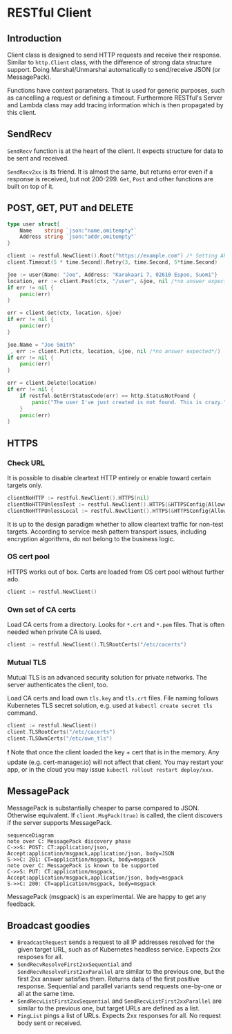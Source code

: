 # RESTful Client

## Introduction

Client class is designed to send HTTP requests and receive their response.
Similar to `http.Client` class, with the difference of strong data structure support.
Doing Marshal/Unmarshal automatically to send/receive JSON (or MessagePack).

Functions have context parameters. That is used for generic purposes, such as cancelling a request or defining a timeout.
Furthermore RESTful's Server and Lambda class may add tracing information which is then propagated by this client.

## SendRecv

`SendRecv` function is at the heart of the client. It expects structure for data to be sent and received.

`SendRecv2xx` is its friend. It is almost the same, but returns error even if a response is received, but not 200-299.
`Get`, `Post` and other functions are built on top of it.

## POST, GET, PUT and DELETE

```go
type user struct{
    Name    string `json:"name,omitempty"`
    Address string `json:"addr,omitempty"`
}

client := restful.NewClient().Root("https://example.com") /* Setting API root is optional, may avoid passing config around. */
client.Timeout(5 * time.Second).Retry(3, time.Second, 5*time.Second)

joe := user{Name: "Joe", Address: "Karakaari 7, 02610 Espoo, Suomi"}
location, err := client.Post(ctx, "/user", &joe, nil /*no answer expected*/)
if err != nil {
    panic(err)
}

err = client.Get(ctx, location, &joe)
if err != nil {
    panic(err)
}

joe.Name = "Joe Smith"
_, err := client.Put(ctx, location, &joe, nil /*no answer expected*/)
if err != nil {
    panic(err)
}

err = client.Delete(location)
if err != nil {
    if restful.GetErrStatusCode(err) == http.StatusNotFound {
        panic("The user I've just created is not found. This is crazy.")
    }
    panic(err)
}
```

## HTTPS

### Check URL

It is possible to disable cleartext HTTP entirely or enable toward certain targets only.

```go
clientNoHTTP := restful.NewClient().HTTPS(nil)
clientNoHTTPUnlessTest := restful.NewClient().HTTPS(&HTTPSConfig{AllowedHTTPHosts: []string{"test.server"}})
clientNoHTTPUnlessLocal := restful.NewClient().HTTPS(&HTTPSConfig{AllowLocalhostHTTP: true})
```

It is up to the design paradigm whether to allow cleartext traffic for non-test targets.
According to service mesh pattern transport issues, including encryption algorithms, do not belong to the business logic.

### OS cert pool

HTTPS works out of box. Certs are loaded from OS cert pool without further ado.

```go
client := restful.NewClient()
```

### Own set of CA certs

Load CA certs from a directory. Looks for `*.crt` and `*.pem` files.
That is often needed when private CA is used.

```go
client := restful.NewClient().TLSRootCerts("/etc/cacerts")
```

### Mutual TLS

Mutual TLS is an advanced security solution for private networks. The server authenticates the client, too.

Load CA certs and load own `tls.key` and `tls.crt` files.
File naming follows Kubernetes TLS secret solution, e.g. used at `kubectl create secret tls` command.

```go
client := restful.NewClient()
client.TLSRootCerts("/etc/cacerts")
client.TLSOwnCerts("/etc/own_tls")
```

❗ Note that once the client loaded the key + cert that is in the memory.
Any update (e.g. cert-manager.io) will not affect that client.
You may restart your app, or in the cloud you may issue `kubectl rollout restart deploy/xxx`.

## MessagePack

MessagePack is substantially cheaper to parse compared to JSON.
Otherwise equivalent.
If `client.MsgPack(true)` is called, the client discovers if the server supports MessagePack.

```mermaid
sequenceDiagram
note over C: MessagePack discovery phase
C->>S: POST: CT:application/json, Accept:application/msgpack,application/json, body=JSON
S->>C: 201: CT=application/msgpack, body=msgpack
note over C: MessagePack is known to be supported
C->>S: PUT: CT:application/msgpack, Accept:application/msgpack,application/json, body=msgpack
S->>C: 200: CT=application/msgpack, body=msgpack
```

MessagePack (msgpack) is an experimental. We are happy to get any feedback.

## Broadcast goodies

* `BroadcastRequest` sends a request to all IP addresses resolved for the given target URL, such as of Kubernetes headless service. Expects 2xx resposes for all.
* `SendRecvResolveFirst2xxSequential` and `SendRecvResolveFirst2xxParallel` are similar to the previous one, but the first 2xx answer satisfies them. Returns data of the first positive response. Sequential and parallel variants send requests one-by-one or all at the same time.
* `SendRecvListFirst2xxSequential` and `SendRecvListFirst2xxParallel` are similar to the previous one, but target URLs are defined as a list.
* `PingList` pings a list of URLs. Expects 2xx responses for all. No request body sent or received.
